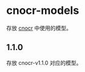 # cnocr-models
存放 [cnocr](https://github.com/breezedeus/cnocr) 中使用的模型。

## 1.1.0
存放 cnocr-v1.1.0 对应的模型。
